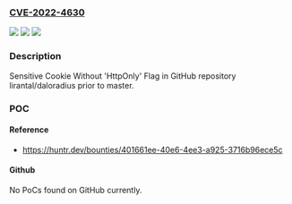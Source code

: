 ### [CVE-2022-4630](https://cve.mitre.org/cgi-bin/cvename.cgi?name=CVE-2022-4630)
![](https://img.shields.io/static/v1?label=Product&message=lirantal%2Fdaloradius&color=blue)
![](https://img.shields.io/static/v1?label=Version&message=n%2Fa&color=blue)
![](https://img.shields.io/static/v1?label=Vulnerability&message=CWE-1004%20Sensitive%20Cookie%20Without%20'HttpOnly'%20Flag&color=brighgreen)

### Description

Sensitive Cookie Without 'HttpOnly' Flag in GitHub repository lirantal/daloradius prior to master.

### POC

#### Reference
- https://huntr.dev/bounties/401661ee-40e6-4ee3-a925-3716b96ece5c

#### Github
No PoCs found on GitHub currently.

